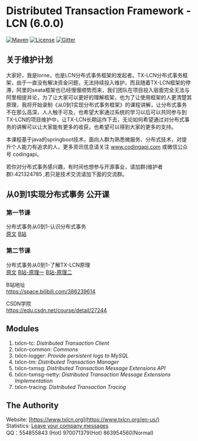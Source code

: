 # Distributed Transaction Framework - LCN (6.0.0)

[![Maven](https://img.shields.io/badge/endpoint.svg?url=https://bbs.txlcn.org/maven-central)](https://bbs.txlcn.org/maven-list)
[![License](https://img.shields.io/badge/License-Apache%202.0-blue.svg)](https://github.com/codingapi/tx-lcn/blob/master/LICENSE)
[![Gitter](https://badges.gitter.im/codingapi/tx-lcn.svg)](https://gitter.im/codingapi/tx-lcn?utm_source=badge&utm_medium=badge&utm_campaign=pr-badge)

## 关于维护计划
大家好，我是lorne，也是LCN分布式事务框架的发起者。TX-LCN分布式事务框架，由于一直没有解决资金问题，无法持续投入维护，而且随着TX-LCN框架的停滞，阿里的seata框架也已经慢慢顺势而来，我们团队在项目投入层面完全无法与阿里相提并论，为了让大家可以更好的理解框架，也为了让使用框架的人更清楚其原理，我将开始录制《从0到1实现分布式事务框架》的课程讲解，让分布式事务不在那么高深，人人触手可及，也希望大家通过系统的学习以后可以共同参与到TX-LCN的项目维护中，让TX-LCN长期运作下去，无论如何希望通过对分布式事务的讲解可以让大家能有更多的收获，也希望可以得到大家的更多的支持。

本课程基于java的springboot技术，面向人群为熟悉微服务、分布式技术，对提升个人能力有追求的人，更多资讯信息请关注 www.codingapi.com 或微信公众号 codingapi。

若你对分布式事务感兴趣，有时间也想参与开源事业，请加群(维护者群):421324785 ,若只是技术交流请加下面的交流群。

## 从0到1实现分布式事务 公开课

### 第一节课     
分布式事务从0到1-认识分布式事务    
[原文](https://www.codingapi.com/docs/txlcn-lesson01/) [B站](https://www.bilibili.com/video/av80626430/)  
### 第二节课
分布式事务从0到1-了解TX-LCN原理    
[原文](https://www.codingapi.com/docs/txlcn-lesson02/)  [B站-原理一](https://www.bilibili.com/video/av80676649)  [B站-原理二](https://www.bilibili.com/video/av80676836)

B站地址   
https://space.bilibili.com/386239614  

CSDN学院  
https://edu.csdn.net/course/detail/27244     

## Modules
1. txlcn-tc: *Distributed Transaction Client*
2. txlcn-common: *Commons*   
3. txlcn-logger: *Provide persistent logs to MySQL* 
4. txlcn-tm: *Distributed Transaction Manager*   
5. txlcn-txmsg: *Distributed Transaction Message Extensions API*   
6. txlcn-txmsg-netty: *Distributed Transaction Message Extensions Implementation*  
7. txlcn-tracing: *Distributed Transaction Tracing*

## The Authority
Website: [https://www.txlcn.org](https://www.txlcn.org/en-us/)  
Statistics: [Leave your company messages](https://github.com/codingapi/tx-lcn/issues/7)  
QQ：554855843 (Hot) 970071379(Hot) 863954560(Normal)
